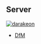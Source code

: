 ## Server

[![darakeon](https://circleci.com/gh/darakeon/server.svg?style=shield)](.circleci/config.yml)

- [DfM](https://github.com/darakeon/dfm)
